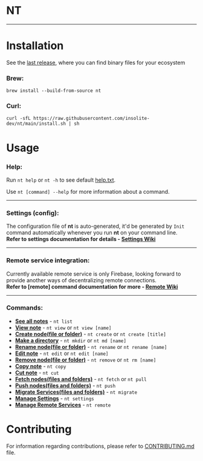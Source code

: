 # NT
---

# Installation
See the [last release](https://github.com/insolite-dev/nt/releases/latest), where you can find binary files for your ecosystem

### Brew:
```
brew install --build-from-source nt
```

### Curl:
```
curl -sfL https://raw.githubusercontent.com/insolite-dev/nt/main/install.sh | sh
```

# Usage

### Help:
Run `nt help` or `nt -h` to see default [help.txt](https://github.com/insolite-dev/nt/wiki/help.txt). <br>

Use `nt [command] --help` for more information about a command.

---

### Settings (config):
The configuration file of **nt** is auto-generated, it'd be generated by `Init` command automatically whenever you run **nt** on your command line. <br>
**Refer to settings documentation for details - [Settings Wiki](https://github.com/insolite-dev/nt/wiki/Settings)**

---

### Remote service integration:
Currently available remote service is only Firebase, looking forward to provide another ways of decentralizing remote connections. <br>
**Refer to [remote] command documentation for more - [Remote Wiki](https://github.com/insolite-dev/nt/wiki/Remote)**

---

### Commands:
- **[See all notes](https://github.com/insolite-dev/nt/wiki/List)** - `nt list`
- **[View note](https://github.com/insolite-dev/nt/wiki/View)** - `nt view` or `nt view [name]`
- **[Create node(file or folder)](https://github.com/insolite-dev/nt/wiki/Create)** - `nt create` or `nt create [title]`
- **[Make a directory](https://github.com/insolite-dev/nt/wiki/Mkdir)** - `nt mkdir` or `nt md [name]`
- **[Rename node(file or folder)](https://github.com/insolite-dev/nt/wiki/Rename)** - `nt rename` or `nt rename [name]`
- **[Edit note](https://github.com/insolite-dev/nt/wiki/Edit)** - `nt edit` or `nt edit [name]`
- **[Remove node(file or folder)](https://github.com/insolite-dev/nt/wiki/Remove)** - `nt remove` or `nt rm [name]`
- **[Copy note](https://github.com/insolite-dev/nt/wiki/Copy)** - `nt copy`
- **[Cut note](https://github.com/insolite-dev/nt/wiki/Cut)** - `nt cut`
- **[Fetch nodes(files and folders)](https://github.com/insolite-dev/nt/wiki/Fetch)** - `nt fetch` or `nt pull`
- **[Push nodes(files and folders)](https://github.com/insolite-dev/nt/wiki/Push)** - `nt push`
- **[Migrate Services(files and folders)](https://github.com/insolite-dev/nt/wiki/Migrate)** - `nt migrate`
- **[Manage Settings](https://github.com/insolite-dev/nt/wiki/Settings)** - `nt settings`
- **[Manage Remote Services](https://github.com/insolite-dev/nt/wiki/Remote)** - `nt remote`

# Contributing
For information regarding contributions, please refer to [CONTRIBUTING.md](https://github.com/insolite-dev/nt/blob/develop/CONTRIBUTING.md) file.
